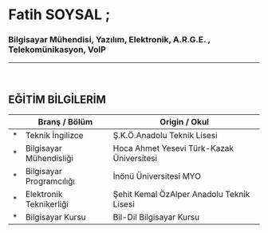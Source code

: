 # **Fatih SOYSAL** ; 
### **Bilgisayar Mühendisi, Yazılım, Elektronik, A.R.G.E. , Telekomünikasyon, VoIP**

---

<br>

## **EĞİTİM BİLGİLERİM**

|   | Branş / Bölüm | Origin / Okul |
| - | - | - |
| * | Teknik İngilizce | Ş.K.Ö.Anadolu Teknik Lisesi |
| * | Bilgisayar Mühendisliği | Hoca Ahmet Yesevi Türk-Kazak Üniversitesi |
| * | Bilgisayar Programcılığı | İnönü Üniversitesi MYO |
| * | Elektronik Teknikerliği | Şehit Kemal ÖzAlper Anadolu Teknik Lisesi |
| * | Bilgisayar Kursu | Bil-Dil Bilgisayar Kursu  |
